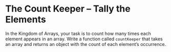 # The Count Keeper – Tally the Elements

In the Kingdom of Arrays, your task is to count how many times each element appears in an array. Write a function called `countKeeper` that takes an array and returns an object with the count of each element’s occurrence.
